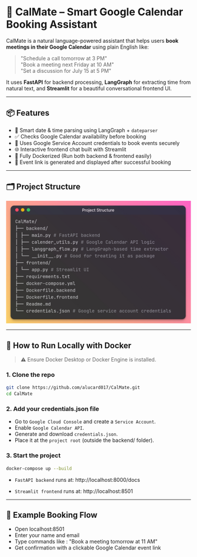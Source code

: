 # 🤖 CalMate – Smart Google Calendar Booking Assistant

CalMate is a natural language-powered assistant that helps users **book meetings in their Google Calendar** using plain English like:

> "Schedule a call tomorrow at 3 PM"  
> "Book a meeting next Friday at 10 AM"  
> "Set a discussion for July 15 at 5 PM"

It uses **FastAPI** for backend processing, **LangGraph** for extracting time from natural text, and **Streamlit** for a beautiful conversational frontend UI.

---

## 📦 Features

- 📅 Smart date & time parsing using LangGraph + `dateparser`
- ✅ Checks Google Calendar availability before booking
- 🔐 Uses Google Service Account credentials to book events securely
- 🌐 Interactive frontend chat built with Streamlit
- 🐳 Fully Dockerized (Run both backend & frontend easily)
- 🔗 Event link is generated and displayed after successful booking

---

## 🗂️ Project Structure

![CalMate UI Screenshot](Structure.png)

---

## 🚀 How to Run Locally with Docker

> ⚠️ Ensure Docker Desktop or Docker Engine is installed.

### 1. Clone the repo

```bash
git clone https://github.com/alucard017/CalMate.git
cd CalMate
```

### 2. Add your credentials.json file

- Go to `Google Cloud Console` and create a `Service Account`.
- Enable `Google Calendar API`.
- Generate and download `credentials.json`.
- Place it at the `project root` (outside the backend/ folder).

### 3. Start the project

```bash
docker-compose up --build
```

- `FastAPI backend` runs at: http://localhost:8000/docs

- `Streamlit frontend` runs at: http://localhost:8501

---

## 🧪 Example Booking Flow

- Open localhost:8501
- Enter your name and email
- Type commands like : "Book a meeting tomorrow at 11 AM"
- Get confirmation with a clickable Google Calendar event link
